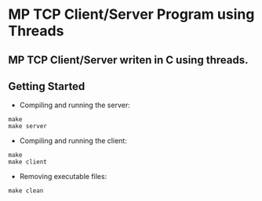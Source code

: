 # MP TCP Client/Server Program using Threads

## MP TCP Client/Server writen in C using threads.

## Getting Started
* Compiling and running the server:
```
make
make server
```
* Compiling and running the client:
```
make
make client
```
* Removing executable files:
```
make clean
```